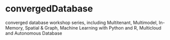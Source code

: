 # convergedDatabase
converged database workshop series, including Multitenant, Multimodel, In-Memory, Spatial &amp; Graph, Machine Learning with Python and R, Multicloud and Autonomous Database
